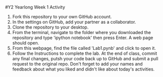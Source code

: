 #Y2 Yearlong Week 1 Activity

<ol>

<li>Fork this repository to your own GitHub account.</li>

<li>In the settings on GitHub, add your partner as a collaborator.</li>

<li>Clone the repository to your desktop.</li>

<li>From the terminal, navigate to the folder where you downloaded the repository and type 'ipython notebook' then press Enter. A web page should open.</li>
<li>From this webpage, find the file called 'Lab1.pynb' and click to open it. </li>
<li>Follow the Instructions to complete the lab.  At the end of class, commit any final changes, putsh your code back up to GitHub and submit a pull request to the original repo.  Don't forget to add your names and feedback about what you liked and didn't like about today's activities.  </li>

</ol>
